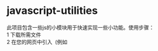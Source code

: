 # javascript-utilities
此项目包含一些js的小模块用于快速实现一些小功能。使用步骤：<br>
1 下载所需文件<br>
2 在您的网页中引入&nbsp;&nbsp;(例如<script src="list.js">)<br>
3 var ^_^ = new Node("hello");//创建一个链表
<br><hr><br>
以下是各模块功能简介：<br>
<h3>双向链表 linked list</h3>
./link.js<br>
list_push_back(链表， 新结点);//将新结点压入链表尾部
<br>其余参看源码
<h3>轮播 slider</h3>
./slider/slider.js<br>
<h3>楼层电梯 elevator</h3>
./elevator/elevator.js
<h3>栅格布局 grid</h3>
./grid/grid.css<br>
响应式的<br>
一行20列<br>
专为超高分辨率屏幕添加断点，可响应27" 32"屏幕
